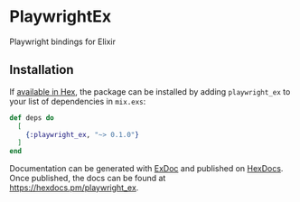 # PlaywrightEx

Playwright bindings for Elixir

## Installation

If [available in Hex](https://hex.pm/docs/publish), the package can be installed
by adding `playwright_ex` to your list of dependencies in `mix.exs`:

```elixir
def deps do
  [
    {:playwright_ex, "~> 0.1.0"}
  ]
end
```

Documentation can be generated with [ExDoc](https://github.com/elixir-lang/ex_doc)
and published on [HexDocs](https://hexdocs.pm). Once published, the docs can
be found at <https://hexdocs.pm/playwright_ex>.
